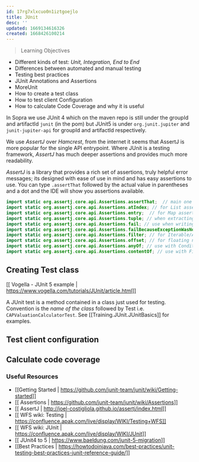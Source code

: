 ```yaml
---
id: 17rg7xlxcuo0n1iztgoejlo
title: JUnit
desc: ''
updated: 1669134616326
created: 1668426100214
---
```

> Learning Objectives
- Different kinds of test: *Unit, Integration, End to End*
- Differences between automated and manual testing
- Testing best practices
- JUnit Annotations and Assertions
- MoreUnit
- How to create a test class
- How to test client Configuration
- How to calculate Code Coverage and why it is useful

In Sopra we use JUnit 4 which on the maven repo is still under the groupId and artifactId `junit` (in the pom) but JUnit5 is under `org.junit.jupiter` and `junit-jupiter-api` for groupId and artifactId respectively.

We use *AssertJ* over *Hamcrest*, from the internet it seems that AssertJ is more popular for the single API entrypoint. Where JUnit is a testing framework, *AssertJ* has much deeper assertions and provides much more readability.

*AssertJ* is a library that provides a rich set of assertions, truly helpful error messages; its designed with ease of use in mind and has easy assertions to use. You can type `.assertThat` followed by the actual value in parentheses and a dot and the IDE will show you assertions available.
```Java
import static org.assertj.core.api.Assertions.assertThat;  // main one
import static org.assertj.core.api.Assertions.atIndex; // for List assertions
import static org.assertj.core.api.Assertions.entry;  // for Map assertions
import static org.assertj.core.api.Assertions.tuple; // when extracting several properties at once
import static org.assertj.core.api.Assertions.fail; // use when writing exception tests
import static org.assertj.core.api.Assertions.failBecauseExceptionWasNotThrown; // idem
import static org.assertj.core.api.Assertions.filter; // for Iterable/Array assertions
import static org.assertj.core.api.Assertions.offset; // for floating number assertions
import static org.assertj.core.api.Assertions.anyOf; // use with Condition
import static org.assertj.core.api.Assertions.contentOf; // use with File assertions
```

## Creating Test class
[[ Vogella - JUnit 5 example | https://www.vogella.com/tutorials/JUnit/article.html]]

A JUnit test is a method contained in a class just used for testing.
Convention is the *name of the class* followed by Test i.e. `CAPValuationCalculatorTest`.
See [[Training.JUnit.JUnitBasics]] for examples.

## Test client configuration

## Calculate code coverage 

### Useful Resources
- [[Getting Started | https://github.com/junit-team/junit/wiki/Getting-started]]
- [[ Assertions | https://github.com/junit-team/junit/wiki/Assertions]]
- [[ AssertJ | http://joel-costigliola.github.io/assertj/index.html]]
- [[ WFS wiki: Testing | https://confluence.apak.com/live/display/WIKI/Testing+WFS]]
- [[ WFS wiki: JUnit | https://confluence.apak.com/live/display/WIKI/JUnit]]
- [[ JUnit4 to 5 | https://www.baeldung.com/junit-5-migration]]
- [[Best Practices | https://howtodoinjava.com/best-practices/unit-testing-best-practices-junit-reference-guide/]]